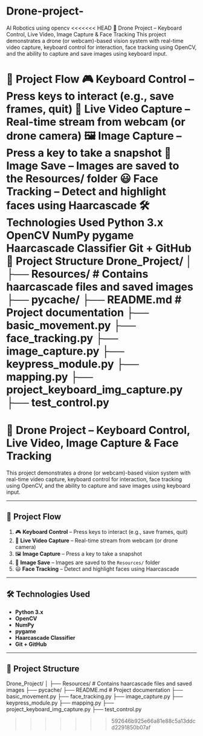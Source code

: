 # Drone-project-
AI Robotics using opencv
<<<<<<< HEAD
🚁 Drone Project – Keyboard Control, Live Video, Image Capture & Face Tracking
This project demonstrates a drone (or webcam)-based vision system with real-time video capture, keyboard control for interaction, face tracking using OpenCV, and the ability to capture and save images using keyboard input.

🔄 Project Flow
🎮 Keyboard Control – Press keys to interact (e.g., save frames, quit)
📸 Live Video Capture – Real-time stream from webcam (or drone camera)
🖼️ Image Capture – Press a key to take a snapshot
💾 Image Save – Images are saved to the Resources/ folder
😃 Face Tracking – Detect and highlight faces using Haarcascade
🛠️ Technologies Used
Python 3.x
OpenCV
NumPy
pygame
Haarcascade Classifier
Git + GitHub
📂 Project Structure
Drone_Project/ │ ├── Resources/ # Contains haarcascade files and saved images ├── pycache/ ├── README.md # Project documentation ├── basic_movement.py ├── face_tracking.py ├── image_capture.py ├── keypress_module.py ├── mapping.py ├── project_keyboard_img_capture.py ├── test_control.py
=======
# 🚁 Drone Project – Keyboard Control, Live Video, Image Capture & Face Tracking

This project demonstrates a drone (or webcam)-based vision system with real-time video capture, keyboard control for interaction, face tracking using OpenCV, and the ability to capture and save images using keyboard input.

---

## 🔄 Project Flow

1. 🎮 **Keyboard Control** – Press keys to interact (e.g., save frames, quit)
2. 📸 **Live Video Capture** – Real-time stream from webcam (or drone camera)
3. 🖼️ **Image Capture** – Press a key to take a snapshot
4. 💾 **Image Save** – Images are saved to the `Resources/` folder
5. 😃 **Face Tracking** – Detect and highlight faces using Haarcascade

---

## 🛠️ Technologies Used

- **Python 3.x**
- **OpenCV**
- **NumPy**
- **pygame**
- **Haarcascade Classifier**
- **Git + GitHub**

---

## 📂 Project Structure
Drone_Project/
│
├── Resources/ # Contains haarcascade files and saved images
├── pycache/
├── README.md # Project documentation
├── basic_movement.py 
├── face_tracking.py 
├── image_capture.py 
├── keypress_module.py 
├── mapping.py 
├── project_keyboard_img_capture.py 
├── test_control.py 

>>>>>>> 592646b925e66a81e88c5a13ddcd2291850b07af
